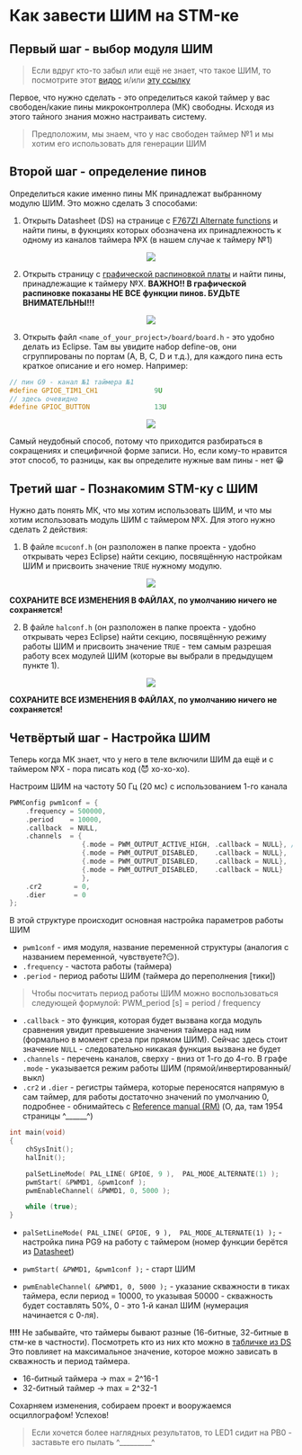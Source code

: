 # Как завести ШИМ на STM-ке

## Первый шаг - выбор модуля ШИМ

> Если вдруг кто-то забыл или ещё не знает, что такое ШИМ, то посмотрите этот [видос](https://www.youtube.com/watch?v=B_Ysdv1xRbA) и/или [эту ссылку](http://robotclass.ru/wp-content/uploads/2013/04/%D0%97%D0%B0%D0%BD%D1%8F%D1%82%D0%B8%D0%B5-6.-%D0%A8%D0%B8%D1%80%D0%BE%D1%82%D0%BD%D0%BE-%D0%B8%D0%BC%D0%BF%D1%83%D0%BB%D1%8C%D1%81%D0%BD%D0%B0%D1%8F-%D0%BC%D0%BE%D0%B4%D1%83%D0%BB%D1%8F%D1%86%D0%B8%D1%8F.pdf)

Первое, что нужно сделать - это определиться какой таймер у вас свободен/какие пины микроконтроллера (МК) свободны. Исходя из этого тайного знания можно настраивать систему. 

> Предположим, мы знаем, что у нас свободен таймер №1 и мы хотим его использовать для генерации ШИМ

## Второй шаг - определение пинов

Определиться какие именно пины МК принадлежат выбранному модулю ШИМ. Это можно сделать 3 способами: 

1. Открыть Datasheet (DS) на странице с [F767ZI Alternate functions](http://www.st.com/content/ccc/resource/technical/document/datasheet/group3/c5/37/9c/1d/a6/09/4e/1a/DM00273119/files/DM00273119.pdf/jcr:content/translations/en.DM00273119.pdf#page=89) и найти пины, в фукнциях которых обозначена их принадлежность к одному из каналов таймера №X (в нашем случае к таймеру №1)

<p align="center">
<img src="pwm_pics/fig1.PNG">
</p>

2. Открыть страницу с [графической распиновкой платы](https://os.mbed.com/platforms/ST-Nucleo-F767ZI/) и найти пины, принадлежащие к таймеру №Х. **ВАЖНО!! В графической распиновке показаны НЕ ВСЕ функции пинов. БУДЬТЕ ВНИМАТЕЛЬНЫ!!!** 

<p align="center">
<img src="pwm_pics/fig2.PNG">
</p>

3. Открыть файл `<name_of_your_project>/board/board.h` - это удобно делать из Eclipse. Там вы увидите набор define-ов, они сгруппированы по портам (А, В, С, D и т.д.), для каждого пина есть краткое описание и его номер. Например:

```cpp
// пин G9 - канал №1 таймера №1 
#define GPIOE_TIM1_CH1              9U
// здесь очевидно 
#define GPIOC_BUTTON                13U
```

<p align="center">
<img src="pwm_pics/fig3.PNG">
</p>

Самый неудобный способ, потому что приходится разбираться в сокращениях и специфичной форме записи. Но, если кому-то нравится этот способ, то разницы, как вы определите нужные вам пины - нет :grin:

## Третий шаг - Познакомим STM-ку с ШИМ

Нужно дать понять МК, что мы хотим использовать ШИМ, и что мы хотим использовать модуль ШИМ с таймером №Х. Для этого нужно сделать 2 действия:

1. В файле `mcuconf.h` (он разположен в папке проекта - удобно открывать через Eclipse) найти секцию, посвящённую настройкам ШИМ и присвоить значение `TRUE` нужному модулю.

<p align="center">
<img src="pwm_pics/fig4.PNG">
</p>

**СОХРАНИТЕ ВСЕ ИЗМЕНЕНИЯ В ФАЙЛАХ, по умолчанию ничего не сохраняется!**

2. В файле `halconf.h` (он разположен в папке проекта - удобно открывать через Eclipse) найти секцию, посвящённую режиму работы ШИМ и присвоить значение `TRUE` - тем самым разрешая работу всех модулей ШИМ (которые вы выбрали в предыдущем пункте 1).

<p align="center">
<img src="pwm_pics/fig5.PNG">
</p>

**СОХРАНИТЕ ВСЕ ИЗМЕНЕНИЯ В ФАЙЛАХ, по умолчанию ничего не сохраняется!**

## Четвёртый шаг - Настройка ШИМ

Теперь когда МК знает, что у него в теле включили ШИМ да ещё и с таймером №Х - пора писать код (:smiling_imp: хо-хо-хо). 

Настроим ШИМ на частоту 50 Гц (20 мс) с использованием 1-го канала
```cpp
PWMConfig pwm1conf = {
    .frequency = 500000,
    .period    = 10000,	 
    .callback  = NULL,
    .channels  = {
                  {.mode = PWM_OUTPUT_ACTIVE_HIGH, .callback = NULL}, // Channel 1 is working CH1 = PE9		
                  {.mode = PWM_OUTPUT_DISABLED,    .callback = NULL},
                  {.mode = PWM_OUTPUT_DISABLED,    .callback = NULL},
                  {.mode = PWM_OUTPUT_DISABLED,    .callback = NULL}
                  },
    .cr2        = 0,
    .dier       = 0
};
```
В этой структуре происходит основная настройка параметров работы ШИМ

* `pwm1conf` - имя модуля, название переменной структуры (аналогия с названием переменной, чувствуете?:smirk:). 
* `.frequency` - частота работы (таймера)  
* `.period` - период работы ШИМ (таймера до переполнения [тики])

> Чтобы посчитать период работы ШИМ можно воспользоваться следующей формулой: PWM_period [s] = period / frequency 

* `.callback` - это функция, которая будет вызвана когда модуль сравнения увидит превышение значения таймера над ним (формально в момент среза при прямом ШИМ). Сейчас здесь стоит значение `NULL` - следовательно никакая функция вызвана не будет
* `.channels` - перечень каналов, сверху - вниз от 1-го до 4-го. В графе `.mode` - указывается режим работы ШИМ (прямой/инвертированный/выкл)
* `.cr2` и `.dier` - регистры таймера, которые переносятся напрямую в сам таймер, для работы достаточно значений по умолчанию 0, подробнее - обнимайтесь с [Reference manual (RM)](http://www.st.com/content/ccc/resource/technical/document/reference_manual/group0/96/8b/0d/ec/16/22/43/71/DM00224583/files/DM00224583.pdf/jcr:content/translations/en.DM00224583.pdf) (О, да, там 1954 страницы ^______^)

```cpp
int main(void)
{
    chSysInit();
    halInit();

    palSetLineMode( PAL_LINE( GPIOE, 9 ),  PAL_MODE_ALTERNATE(1) );
    pwmStart( &PWMD1, &pwm1conf );
    pwmEnableChannel( &PWMD1, 0, 5000 );

    while (true);
}
```

* `palSetLineMode( PAL_LINE( GPIOE, 9 ),  PAL_MODE_ALTERNATE(1) );` - настройка пина PG9 на работу с таймером (номер функции берётся из [Datasheet](http://www.st.com/content/ccc/resource/technical/document/datasheet/group3/c5/37/9c/1d/a6/09/4e/1a/DM00273119/files/DM00273119.pdf/jcr:content/translations/en.DM00273119.pdf#page=89))

* `pwmStart( &PWMD1, &pwm1conf );` - старт ШИМ
* `pwmEnableChannel( &PWMD1, 0, 5000 );` - указание скважности в тиках таймера, если период = 10000, то указывая 50000 - скважность будет составлять 50%, 0 - это 1-й канал ШИМ (нумерация начинается с 0-ля).

**!!!!** Не забывайте, что таймеры бывают разные (16-битные, 32-битные в стм-ке в частности). Посмотреть кто из них кто можно в [табличке из DS](https://www.st.com/content/ccc/resource/technical/document/datasheet/group3/c5/37/9c/1d/a6/09/4e/1a/DM00273119/files/DM00273119.pdf/jcr:content/translations/en.DM00273119.pdf#page=38) Это повлияет на максимальное значение, которое можно зависать в скважность и период таймера. 
* 16-битный таймера -> max = 2^16-1 
* 32-битный таймер -> max = 2^32-1

Сохарняем изменения, собираем проект и вооружаемся осциллографом! Успехов! 

> Если хочется более наглядных результатов, то LED1 сидит на PB0 - заставьте его пылать ^_________^

